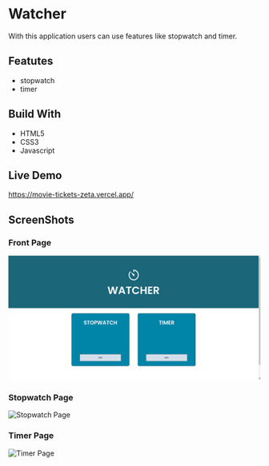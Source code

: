 # Watcher

With this application users can use features like stopwatch and timer.

## Featutes

- stopwatch
- timer

## Build With

- HTML5
- CSS3
- Javascript

## Live Demo

https://movie-tickets-zeta.vercel.app/

## ScreenShots

### Front Page

![Front Page](./screenshots/1.png)

### Stopwatch Page

![Stopwatch Page](./screenshot/2.png)

### Timer Page

![Timer Page](./screenshot/3.png)

